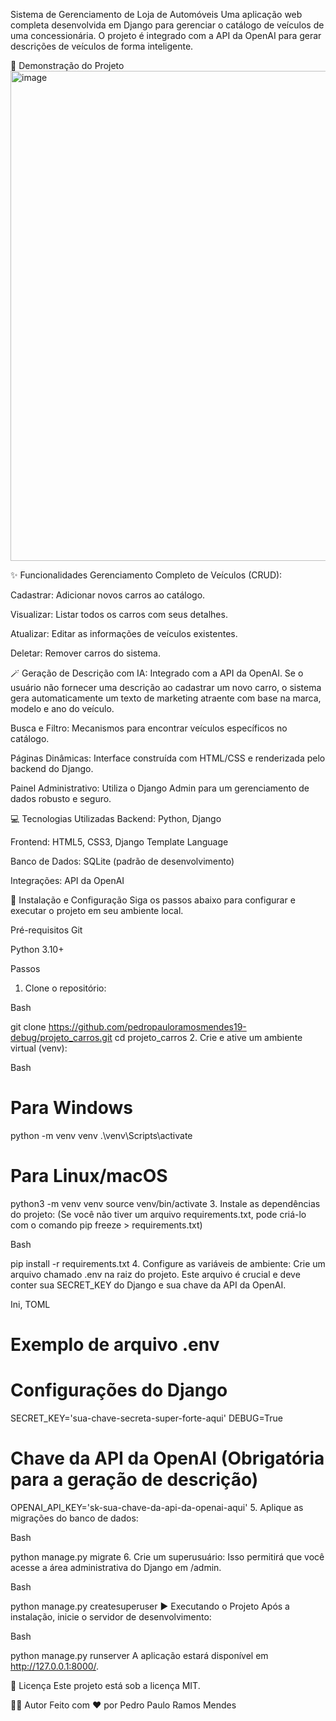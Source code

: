 Sistema de Gerenciamento de Loja de Automóveis
Uma aplicação web completa desenvolvida em Django para gerenciar o catálogo de veículos de uma concessionária. O projeto é integrado com a API da OpenAI para gerar descrições de veículos de forma inteligente.

📸 Demonstração do Projeto
<img width="1637" height="784" alt="image" src="https://github.com/user-attachments/assets/41054d7c-e3af-4f9b-87eb-2496fc33abad" />


✨ Funcionalidades
Gerenciamento Completo de Veículos (CRUD):

Cadastrar: Adicionar novos carros ao catálogo.

Visualizar: Listar todos os carros com seus detalhes.

Atualizar: Editar as informações de veículos existentes.

Deletar: Remover carros do sistema.

🪄 Geração de Descrição com IA: Integrado com a API da OpenAI. Se o usuário não fornecer uma descrição ao cadastrar um novo carro, o sistema gera automaticamente um texto de marketing atraente com base na marca, modelo e ano do veículo.

Busca e Filtro: Mecanismos para encontrar veículos específicos no catálogo.

Páginas Dinâmicas: Interface construída com HTML/CSS e renderizada pelo backend do Django.

Painel Administrativo: Utiliza o Django Admin para um gerenciamento de dados robusto e seguro.

💻 Tecnologias Utilizadas
Backend: Python, Django

Frontend: HTML5, CSS3, Django Template Language

Banco de Dados: SQLite (padrão de desenvolvimento)

Integrações: API da OpenAI

🚀 Instalação e Configuração
Siga os passos abaixo para configurar e executar o projeto em seu ambiente local.

Pré-requisitos
Git

Python 3.10+

Passos
1. Clone o repositório:

Bash

git clone https://github.com/pedropauloramosmendes19-debug/projeto_carros.git
cd projeto_carros
2. Crie e ative um ambiente virtual (venv):

Bash

# Para Windows
python -m venv venv
.\venv\Scripts\activate

# Para Linux/macOS
python3 -m venv venv
source venv/bin/activate
3. Instale as dependências do projeto:
(Se você não tiver um arquivo requirements.txt, pode criá-lo com o comando pip freeze > requirements.txt)

Bash

pip install -r requirements.txt
4. Configure as variáveis de ambiente:
Crie um arquivo chamado .env na raiz do projeto. Este arquivo é crucial e deve conter sua SECRET_KEY do Django e sua chave da API da OpenAI.

Ini, TOML

# Exemplo de arquivo .env

# Configurações do Django
SECRET_KEY='sua-chave-secreta-super-forte-aqui'
DEBUG=True

# Chave da API da OpenAI (Obrigatória para a geração de descrição)
OPENAI_API_KEY='sk-sua-chave-da-api-da-openai-aqui'
5. Aplique as migrações do banco de dados:

Bash

python manage.py migrate
6. Crie um superusuário:
Isso permitirá que você acesse a área administrativa do Django em /admin.

Bash

python manage.py createsuperuser
▶️ Executando o Projeto
Após a instalação, inicie o servidor de desenvolvimento:

Bash

python manage.py runserver
A aplicação estará disponível em http://127.0.0.1:8000/.

📄 Licença
Este projeto está sob a licença MIT.

👨‍💻 Autor
Feito com ❤️ por Pedro Paulo Ramos Mendes

